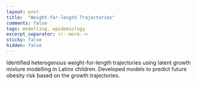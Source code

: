 ```yaml
---
layout: post
title:  "Weight-for-length Trajectories"
comments: false
tags: modelling, epidemiology
excerpt_separator: <!--more-->
sticky: false
hidden: false
---
```


Identified heterogenous weight-for-length trajectories using latent growth mixture modelling in Latinx children. Developed models to predict future obesity risk based on the growth trajectories.